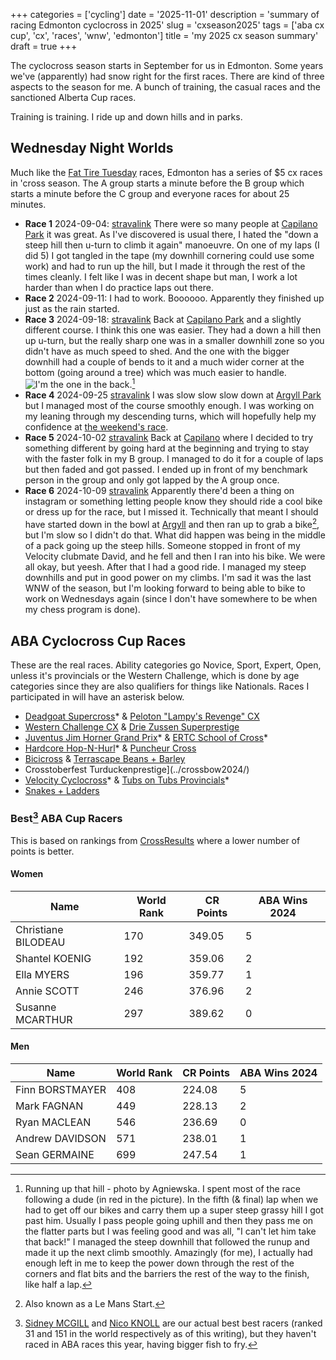 +++
categories = ['cycling']
date = '2025-11-01'
description = 'summary of racing Edmonton cyclocross in 2025'
slug = 'cxseason2025'
tags = ['aba cx cup', 'cx', 'races', 'wnw', 'edmonton']
title = 'my 2025 cx season summary'
draft = true
+++

The cyclocross season starts in September for us in Edmonton. Some years we've (apparently) had snow right for the first races. There are kind of three aspects to the season for me. A bunch of training, the casual races and the sanctioned Alberta Cup races. 

Training is training. I ride up and down hills and in parks.

## Wednesday Night Worlds

Much like the [Fat Tire Tuesday](../ftt/) races, Edmonton has a series of $5 cx races in 'cross season. The A group starts a minute before the B group which starts a minute before the C group and everyone races for about 25 minutes.

* **Race 1** 2024-09-04: [stravalink](https://www.strava.com/segments/37727939) There were so many people at [Capilano Park](../capilanopark/) it was great. As I've discovered is usual there, I hated the "down a steep hill then u-turn to climb it again" manoeuvre. On one of my laps (I did 5) I got tangled in the tape (my downhill cornering could use some work) and had to run up the hill, but I made it through the rest of the times cleanly. I felt like I was in decent shape but man, I work a lot harder than when I do practice laps out there.
* **Race 2** 2024-09-11: I had to work. Boooooo. Apparently they finished up just as the rain started.
* **Race 3** 2024-09-18: [stravalink](https://www.strava.com/segments/37826606) Back at [Capilano Park](../caplianopark/) and a slightly different course. I think this one was easier. They had a down a hill then up u-turn, but the really sharp one was in a smaller downhill zone so you didn't have as much speed to shed. And the one with the bigger downhill had a couple of bends to it and a much wider corner at the bottom (going around a tree) which was much easier to handle.![I'm the one in the back.](/wnw24_runup.jpg "Looking down at three riders pushing their bikes up a steep grassy embankment.")[^1]
* **Race 4** 2024-09-25 [stravalink](https://www.strava.com/segments/37875090) I was slow slow slow down at [Argyll Park](../argyllvelodrome/) but I managed most of the course smoothly enough. I was working on my leaning through my descending turns, which will hopefully help my confidence at [the weekend's race](../hopnhurl2024/).
* **Race 5** 2024-10-02 [stravalink](https://www.strava.com/segments/37932972) Back at [Capilano](../capilanopark/) where I decided to try something different by going hard at the beginning and trying to stay with the faster folk in my B group. I managed to do it for a couple of laps but then faded and got passed. I ended up in front of my benchmark person in the group and only got lapped by the A group once.
* **Race 6** 2024-10-09 [stravalink](https://www.strava.com/segments/37943550) Apparently there'd been a thing on instagram or something letting people know they should ride a cool bike or dress up for the race, but I missed it. Technically that meant I should have started down in the bowl at [Argyll](../argyllvelodrome/) and then ran up to grab a bike[^2], but I'm slow so I didn't do that. What did happen was being in the middle of a pack going up the steep hills. Someone stopped in front of my Velocity clubmate David, and he fell and then I ran into his bike. We were all okay, but yeesh. After that I had a good ride. I managed my steep downhills and put in good power on my climbs. I'm sad it was the last WNW of the season, but I'm looking forward to being able to bike to work on Wednesdays again (since I don't have somewhere to be when my chess program is done).
 

[^1]: Running up that hill - photo by Agniewska. I spent most of the race following a dude (in red in the picture). In the fifth (& final) lap when we had to get off our bikes and carry them up a super steep grassy hill I got past him. Usually I pass people going uphill and then they pass me on the flatter parts but I was feeling good and was all, "I can't let him take that back!" I managed the steep downhill that followed the runup and made it up the next climb smoothly. Amazingly (for me), I actually had enough left in me to keep the power down through the rest of the corners and flat bits and the barriers the rest of the way to the finish, like half a lap.

[^2]: Also known as a Le Mans Start.

## ABA Cyclocross Cup Races

These are the real races. Ability categories go Novice, Sport, Expert, Open, unless it's provincials or the Western Challenge, which is done by age categories since they are also qualifiers for things like Nationals. Races I participated in will have an asterisk below.

* [Deadgoat Supercross](../deadgoat2024/)* & [Peloton "Lampy's Revenge" CX](../peloton2024/)
* [Western Challenge CX](../wccx2024/) & [Drie Zussen Superprestige](../driez2024/)
* [Juventus Jim Horner Grand Prix](../jimhornergrandprix2024/)* & [ERTC School of Cross](../schoolofcross2024/)*
* [Hardcore Hop-N-Hurl](../hopnhurl2024/)* & [Puncheur Cross](../puncheurcross2024/)
* [Bicicross](../bicicross2024/) & [Terrascape Beans + Barley](../beans2024/)
* Crosstoberfest Turduckenprestige](../crossbow2024/)
* [Velocity Cyclocross](../velocitycross2024/)* & [Tubs on Tubs Provincials](../tubsontubs2024/)*
* [Snakes + Ladders](../snakesladders2024/)

### Best[^3] ABA Cup Racers

This is based on rankings from [CrossResults](https://www.crossresults.com/) where a lower number of points is better.

[^3]: [Sidney MCGILL](https://cyclocross24.com/rider/sidney-mcgill/) and [Nico KNOLL](https://cyclocross24.com/rider/nico-knoll/) are our actual best best racers (ranked 31 and 151 in the world respectively as of this writing), but they haven't raced in ABA races this year, having bigger fish to fry.

#### Women

| Name                | World Rank | CR Points | ABA Wins 2024 |
| ------------------- | ---------- | --------- |------|
| Christiane BILODEAU | 170        | 349.05    | 5 |
| Shantel KOENIG      | 192        | 359.06    | 2 |
| Ella MYERS          | 196        | 359.77    | 1 |
| Annie SCOTT         | 246        | 376.96    | 2 |
| Susanne MCARTHUR    | 297        | 389.62    | 0 |

#### Men

| Name | World Rank | CR Points | ABA Wins 2024 |
|------|------------|-----------|------|
| Finn BORSTMAYER | 408 | 224.08 | 5 |
| Mark FAGNAN | 449 | 228.13 | 2 |
| Ryan MACLEAN | 546 | 236.69 | 0 |
| Andrew DAVIDSON | 571 | 238.01 | 1 |
| Sean GERMAINE | 699 | 247.54 | 1 |


